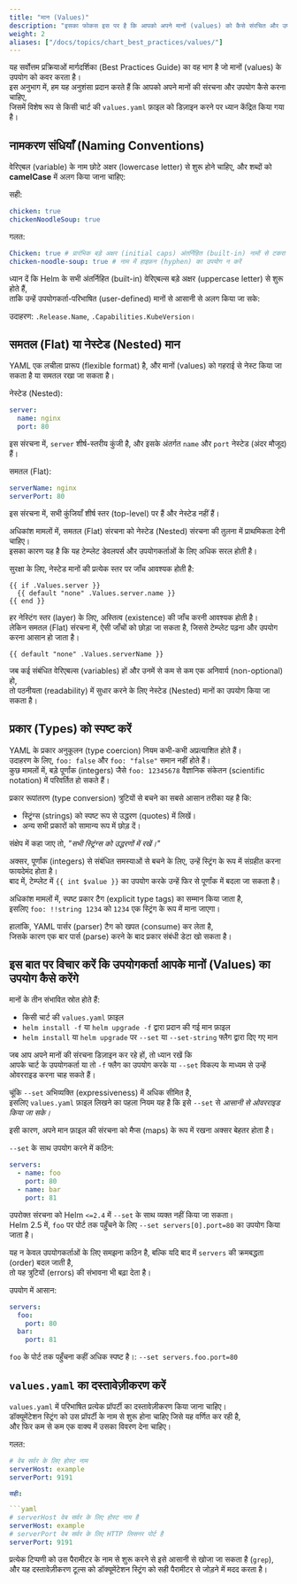 ```yaml
---
title: "मान (Values)"
description: "इसका फोकस इस पर है कि आपको अपने मानों (values) को कैसे संरचित और उपयोग करना चाहिए।"
weight: 2
aliases: ["/docs/topics/chart_best_practices/values/"]
---
```


यह सर्वोत्तम प्रक्रियाओं मार्गदर्शिका (Best Practices Guide) का वह भाग है जो मानों (values) के उपयोग को कवर करता है।  
इस अनुभाग में, हम यह अनुशंसा प्रदान करते हैं कि आपको अपने मानों की संरचना और उपयोग कैसे करना चाहिए,  
जिसमें विशेष रूप से किसी चार्ट की `values.yaml` फ़ाइल को डिज़ाइन करने पर ध्यान केंद्रित किया गया है।

## नामकरण संधियाँ (Naming Conventions)

वेरिएबल (variable) के नाम छोटे अक्षर (lowercase letter) से शुरू होने चाहिए, और शब्दों को **camelCase** में अलग किया जाना चाहिए:

सही:

```yaml
chicken: true
chickenNoodleSoup: true
```

गलत:

```yaml
Chicken: true # प्रारंभिक बड़े अक्षर (initial caps) अंतर्निहित (built-in) नामों से टकरा सकते हैं
chicken-noodle-soup: true # नाम में हाइफ़न (hyphen) का उपयोग न करें
```

ध्यान दें कि Helm के सभी अंतर्निहित (built-in) वेरिएबल्स बड़े अक्षर (uppercase letter) से शुरू होते हैं,  
ताकि उन्हें उपयोगकर्ता-परिभाषित (user-defined) मानों से आसानी से अलग किया जा सके:

उदाहरण: `.Release.Name`, `.Capabilities.KubeVersion`।

## समतल (Flat) या नेस्टेड (Nested) मान

YAML एक लचीला प्रारूप (flexible format) है, और मानों (values) को गहराई से नेस्ट किया जा सकता है या समतल रखा जा सकता है।

नेस्टेड (Nested):

```yaml
server:
  name: nginx
  port: 80
```

इस संरचना में, `server` शीर्ष-स्तरीय कुंजी है, और इसके अंतर्गत `name` और `port` नेस्टेड (अंदर मौजूद) हैं।

समतल (Flat):

```yaml
serverName: nginx
serverPort: 80
```

इस संरचना में, सभी कुंजियाँ शीर्ष स्तर (top-level) पर हैं और नेस्टेड नहीं हैं।

अधिकांश मामलों में, समतल (Flat) संरचना को नेस्टेड (Nested) संरचना की तुलना में प्राथमिकता देनी चाहिए।  
इसका कारण यह है कि यह टेम्प्लेट डेवलपर्स और उपयोगकर्ताओं के लिए अधिक सरल होती है।

सुरक्षा के लिए, नेस्टेड मानों की प्रत्येक स्तर पर जाँच आवश्यक होती है:

```
{{ if .Values.server }}
  {{ default "none" .Values.server.name }}
{{ end }}
```

हर नेस्टिंग स्तर (layer) के लिए, अस्तित्व (existence) की जाँच करनी आवश्यक होती है।  
लेकिन समतल (Flat) संरचना में, ऐसी जाँचों को छोड़ा जा सकता है, जिससे टेम्प्लेट पढ़ना और उपयोग करना आसान हो जाता है।

```
{{ default "none" .Values.serverName }}
```

जब कई संबंधित वेरिएबल्स (variables) हों और उनमें से कम से कम एक अनिवार्य (non-optional) हो,  
तो पठनीयता (readability) में सुधार करने के लिए नेस्टेड (Nested) मानों का उपयोग किया जा सकता है।

## प्रकार (Types) को स्पष्ट करें

YAML के प्रकार अनुकूलन (type coercion) नियम कभी-कभी अप्रत्याशित होते हैं।  
उदाहरण के लिए, `foo: false` और `foo: "false"` समान नहीं होते हैं।  
कुछ मामलों में, बड़े पूर्णांक (integers) जैसे `foo: 12345678` वैज्ञानिक संकेतन (scientific notation) में परिवर्तित हो सकते हैं।

प्रकार रूपांतरण (type conversion) त्रुटियों से बचने का सबसे आसान तरीका यह है कि:

- स्ट्रिंग्स (strings) को स्पष्ट रूप से उद्धरण (quotes) में लिखें।
- अन्य सभी प्रकारों को सामान्य रूप में छोड़ दें।

संक्षेप में कहा जाए तो, _"सभी स्ट्रिंग्स को उद्धरणों में रखें।"_

अक्सर, पूर्णांक (integers) से संबंधित समस्याओं से बचने के लिए, उन्हें स्ट्रिंग के रूप में संग्रहीत करना फायदेमंद होता है।  
बाद में, टेम्प्लेट में `{{ int $value }}` का उपयोग करके उन्हें फिर से पूर्णांक में बदला जा सकता है।

अधिकांश मामलों में, स्पष्ट प्रकार टैग (explicit type tags) का सम्मान किया जाता है,  
इसलिए `foo: !!string 1234` को `1234` एक स्ट्रिंग के रूप में माना जाएगा।

हालांकि, YAML पार्सर (parser) टैग को खपत (consume) कर लेता है,  
जिसके कारण एक बार पार्स (parse) करने के बाद प्रकार संबंधी डेटा खो सकता है।

## इस बात पर विचार करें कि उपयोगकर्ता आपके मानों (Values) का उपयोग कैसे करेंगे

मानों के तीन संभावित स्रोत होते हैं:

- किसी चार्ट की `values.yaml` फ़ाइल
- `helm install -f` या `helm upgrade -f` द्वारा प्रदान की गई मान फ़ाइल
- `helm install` या `helm upgrade` पर `--set` या `--set-string` फ्लैग द्वारा दिए गए मान

जब आप अपने मानों की संरचना डिज़ाइन कर रहे हों, तो ध्यान रखें कि  
आपके चार्ट के उपयोगकर्ता या तो `-f` फ्लैग का उपयोग करके या `--set` विकल्प के माध्यम से उन्हें ओवरराइड करना चाह सकते हैं।

चूंकि `--set` अभिव्यक्ति (expressiveness) में अधिक सीमित है,  
इसलिए `values.yaml` फ़ाइल लिखने का पहला नियम यह है कि इसे `--set` से _आसानी से ओवरराइड किया जा सके।_

इसी कारण, अपने मान फ़ाइल की संरचना को मैप्स (maps) के रूप में रखना अक्सर बेहतर होता है।

`--set` के साथ उपयोग करने में कठिन:

```yaml
servers:
  - name: foo
    port: 80
  - name: bar
    port: 81
```

उपरोक्त संरचना को Helm `<=2.4` में `--set` के साथ व्यक्त नहीं किया जा सकता।  
Helm 2.5 में, `foo` पर पोर्ट तक पहुँचने के लिए `--set servers[0].port=80` का उपयोग किया जाता है।

यह न केवल उपयोगकर्ताओं के लिए समझना कठिन है, बल्कि यदि बाद में `servers` की क्रमबद्धता (order) बदल जाती है,  
तो यह त्रुटियों (errors) की संभावना भी बढ़ा देता है।

उपयोग में आसान:

```yaml
servers:
  foo:
    port: 80
  bar:
    port: 81
```

`foo` के पोर्ट तक पहुँचना कहीं अधिक स्पष्ट है।: `--set servers.foo.port=80`

## `values.yaml` का दस्तावेज़ीकरण करें

`values.yaml` में परिभाषित प्रत्येक प्रॉपर्टी का दस्तावेज़ीकरण किया जाना चाहिए।  
डॉक्यूमेंटेशन स्ट्रिंग को उस प्रॉपर्टी के नाम से शुरू होना चाहिए जिसे यह वर्णित कर रही है,  
और फिर कम से कम एक वाक्य में उसका विवरण देना चाहिए।

गलत:

````yaml
# वेब सर्वर के लिए होस्ट नाम
serverHost: example
serverPort: 9191

सही:

```yaml
# serverHost वेब सर्वर के लिए होस्ट नाम है
serverHost: example
# serverPort वेब सर्वर के लिए HTTP लिसनर पोर्ट है
serverPort: 9191
````

प्रत्येक टिप्पणी को उस पैरामीटर के नाम से शुरू करने से इसे आसानी से खोजा जा सकता है (`grep`),  
और यह दस्तावेज़ीकरण टूल्स को डॉक्यूमेंटेशन स्ट्रिंग को सही पैरामीटर से जोड़ने में मदद करता है।
